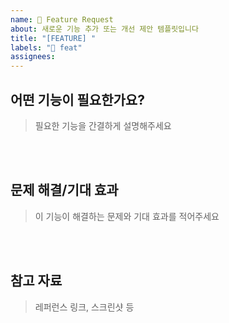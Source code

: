 ```yaml
---
name: 💫 Feature Request
about: 새로운 기능 추가 또는 개선 제안 템플릿입니다
title: "[FEATURE] "
labels: "💫 feat"
assignees:
---
```


## 어떤 기능이 필요한가요?
> 필요한 기능을 간결하게 설명해주세요

<br><br>

## 문제 해결/기대 효과
> 이 기능이 해결하는 문제와 기대 효과를 적어주세요

<br><br>

## 참고 자료
> 레퍼런스 링크, 스크린샷 등
